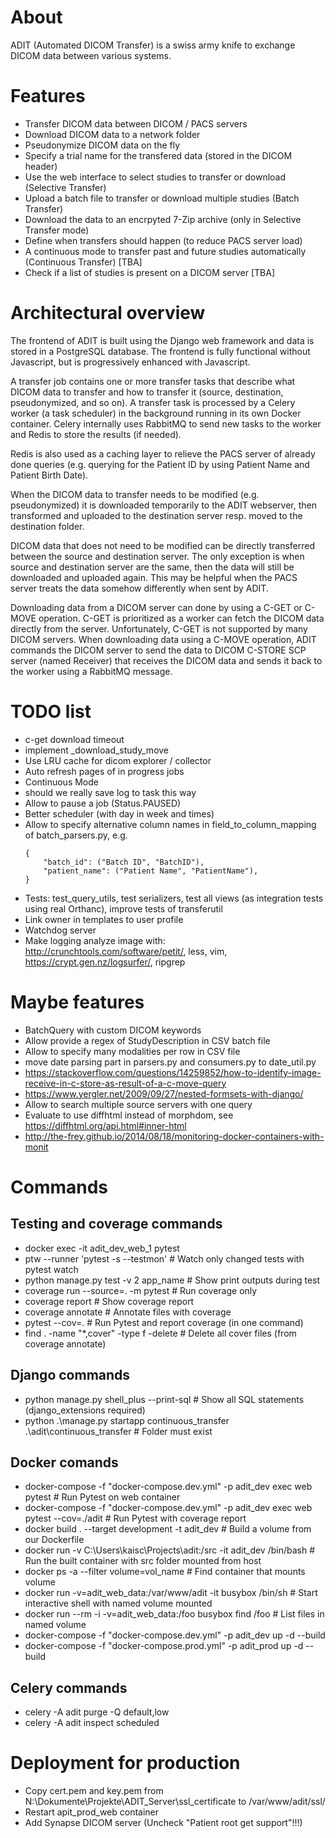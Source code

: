 # About

ADIT (Automated DICOM Transfer) is a swiss army knife to exchange DICOM data between various systems.

# Features

-   Transfer DICOM data between DICOM / PACS servers
-   Download DICOM data to a network folder
-   Pseudonymize DICOM data on the fly
-   Specify a trial name for the transfered data (stored in the DICOM header)
-   Use the web interface to select studies to transfer or download (Selective Transfer)
-   Upload a batch file to transfer or download multiple studies (Batch Transfer)
-   Download the data to an encrpyted 7-Zip archive (only in Selective Transfer mode)
-   Define when transfers should happen (to reduce PACS server load)
-   A continuous mode to transfer past and future studies automatically (Continuous Transfer) [TBA]
-   Check if a list of studies is present on a DICOM server [TBA]

# Architectural overview

The frontend of ADIT is built using the Django web framework and data is stored in a PostgreSQL database. The frontend is fully functional without Javascript, but is progressively enhanced with Javascript.

A transfer job contains one or more transfer tasks that describe what DICOM data to transfer and how to transfer it (source, destination, pseudonymized, and so on).
A transfer task is processed by a Celery worker (a task scheduler) in the background running in its own Docker container.
Celery internally uses RabbitMQ to send new tasks to the worker and Redis to store the results (if needed).

Redis is also used as a caching layer to relieve the PACS server of already done queries (e.g. querying for the Patient ID by using Patient Name and Patient Birth Date).

When the DICOM data to transfer needs to be modified (e.g. pseudonymized) it is downloaded temporarily to the ADIT webserver, then transformed and uploaded to the destination server resp. moved to the destination folder.

DICOM data that does not need to be modified can be directly transferred between the source and destination server. The only exception is when source and destination server are the same, then the data will still be downloaded and uploaded again. This may be helpful when the PACS server treats the data somehow differently when sent by ADIT.

Downloading data from a DICOM server can done by using a C-GET or C-MOVE operation. C-GET is prioritized as a worker can fetch the DICOM data directly from the server. Unfortunately, C-GET is not supported by many DICOM servers. When downloading data using a C-MOVE operation, ADIT commands the DICOM server to send the data to DICOM C-STORE SCP server (named Receiver) that receives the DICOM data and sends it back to the worker using a RabbitMQ message.

# TODO list

-   c-get download timeout
-   implement \_download_study_move
-   Use LRU cache for dicom explorer / collector
-   Auto refresh pages of in progress jobs
-   Continuous Mode
-   should we really save log to task this way
-   Allow to pause a job (Status.PAUSED)
-   Better scheduler (with day in week and times)
-   Allow to specify alternative column names in field_to_column_mapping of batch_parsers.py, e.g.
    ```
    {
        "batch_id": ("Batch ID", "BatchID"),
        "patient_name": ("Patient Name", "PatientName"),
    }
    ```
-   Tests: test_query_utils, test serializers, test all views (as integration tests using real Orthanc), improve tests of transferutil
-   Link owner in templates to user profile
-   Watchdog server
-   Make logging analyze image with: http://crunchtools.com/software/petit/, less, vim, https://crypt.gen.nz/logsurfer/, ripgrep

# Maybe features

-   BatchQuery with custom DICOM keywords
-   Allow provide a regex of StudyDescription in CSV batch file
-   Allow to specify many modalities per row in CSV file
-   move date parsing part in parsers.py and consumers.py to date_util.py
-   https://stackoverflow.com/questions/14259852/how-to-identify-image-receive-in-c-store-as-result-of-a-c-move-query
-   https://www.yergler.net/2009/09/27/nested-formsets-with-django/
-   Allow to search multiple source servers with one query
-   Evaluate to use diffhtml instead of morphdom, see https://diffhtml.org/api.html#inner-html
-   http://the-frey.github.io/2014/08/18/monitoring-docker-containers-with-monit

# Commands

## Testing and coverage commands

-   docker exec -it adit_dev_web_1 pytest
-   ptw --runner 'pytest -s --testmon' # Watch only changed tests with pytest watch
-   python manage.py test -v 2 app_name # Show print outputs during test
-   coverage run --source=. -m pytest # Run coverage only
-   coverage report # Show coverage report
-   coverage annotate # Annotate files with coverage
-   pytest --cov=. # Run Pytest and report coverage (in one command)
-   find . -name "\*,cover" -type f -delete # Delete all cover files (from coverage annotate)

## Django commands

-   python manage.py shell_plus --print-sql # Show all SQL statements (django_extensions required)
-   python .\manage.py startapp continuous_transfer .\adit\continuous_transfer # Folder must exist

## Docker comands

-   docker-compose -f "docker-compose.dev.yml" -p adit_dev exec web pytest # Run Pytest on web container
-   docker-compose -f "docker-compose.dev.yml" -p adit_dev exec web pytest --cov=./adit # Run Pytest with coverage report
-   docker build . --target development -t adit_dev # Build a volume from our Dockerfile
-   docker run -v C:\Users\kaisc\Projects\adit:/src -it adit_dev /bin/bash # Run the built container with src folder mounted from host
-   docker ps -a --filter volume=vol_name # Find container that mounts volume
-   docker run -v=adit_web_data:/var/www/adit -it busybox /bin/sh # Start interactive shell with named volume mounted
-   docker run --rm -i -v=adit_web_data:/foo busybox find /foo # List files in named volume
-   docker-compose -f "docker-compose.dev.yml" -p adit_dev up -d --build
-   docker-compose -f "docker-compose.prod.yml" -p adit_prod up -d --build

## Celery commands

-   celery -A adit purge -Q default,low
-   celery -A adit inspect scheduled

# Deployment for production

-   Copy cert.pem and key.pem from N:\Dokumente\Projekte\ADIT_Server\ssl_certificate to /var/www/adit/ssl/
-   Restart apit_prod_web container
-   Add Synapse DICOM server (Uncheck "Patient root get support"!!!)
